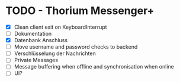 # TODO - Thorium Messenger+
- [x] Clean client exit on KeyboardInterrupt
- [ ] Dokumentation
- [x] Datenbank Anschluss
- [ ] Move username and password checks to backend
- [ ] Verschlüsselung der Nachrichten
- [ ] Private Messages
- [ ] Message buffering when offline and synchronisation when online
- [ ] UI?